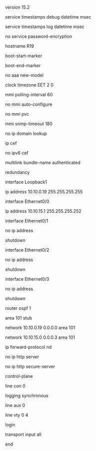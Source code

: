 version 15.2

service timestamps debug datetime msec

service timestamps log datetime msec

no service password-encryption

hostname R19

boot-start-marker

boot-end-marker

no aaa new-model

clock timezone EET 2 0

mmi polling-interval 60

no mmi auto-configure

no mmi pvc

mmi snmp-timeout 180

no ip domain lookup

ip cef

no ipv6 cef

multilink bundle-name authenticated

redundancy

interface Loopback1

 ip address 10.10.0.19 255.255.255.255

interface Ethernet0/0

 ip address 10.10.15.1 255.255.255.252

interface Ethernet0/1

 no ip address

 shutdown

interface Ethernet0/2

 no ip address

 shutdown

interface Ethernet0/3

 no ip address

 shutdown

router ospf 1

 area 101 stub

 network 10.10.0.19 0.0.0.0 area 101

 network 10.10.15.0 0.0.0.3 area 101

ip forward-protocol nd

no ip http server

no ip http secure-server

control-plane

line con 0

 logging synchronous

line aux 0

line vty 0 4

 login

 transport input all

end
